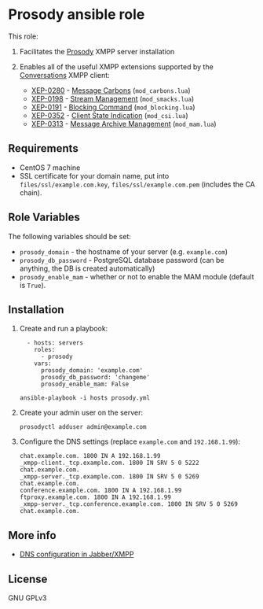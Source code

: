 # Prosody ansible role

This role:

1. Facilitates the [Prosody](https://www.prosody.im) XMPP server installation
2. Enables all of the useful XMPP extensions supported by the [Conversations](https://conversations.im) XMPP client:

    * [XEP-0280](https://xmpp.org/extensions/xep-0280.html) - [Message Carbons](https://code.google.com/p/prosody-modules/wiki/mod_carbons) (`mod_carbons.lua`)
    * [XEP-0198](https://xmpp.org/extensions/xep-0198.html) - [Stream Management](https://code.google.com/p/prosody-modules/wiki/mod_smacks) (`mod_smacks.lua`)
    * [XEP-0191](https://xmpp.org/extensions/xep-0191.html) - [Blocking Command](https://code.google.com/p/prosody-modules/wiki/mod_blocking) (`mod_blocking.lua`)
    * [XEP-0352](https://xmpp.org/extensions/xep-0352.html) - [Client State Indication](https://code.google.com/p/prosody-modules/wiki/mod_csi) (`mod_csi.lua`)
    * [XEP-0313](https://xmpp.org/extensions/xep-0313.html) - [Message Archive Management](https://code.google.com/p/prosody-modules/wiki/mod_mam) (`mod_mam.lua`)

## Requirements

  * CentOS 7 machine
  * SSL certificate for your domain name, put into `files/ssl/example.com.key`, `files/ssl/example.com.pem` (includes the CA chain).

## Role Variables

The following variables should be set:
  * `prosody_domain` - the hostname of your server (e.g. `example.com`)
  * `prosody_db_password` - PostgreSQL database password (can be anything, the DB is created automatically)
  * `prosody_enable_mam` - whether or not to enable the MAM module (default is `True`).

## Installation

1. Create and run a playbook:

    ```
      - hosts: servers
        roles:
          - prosody
        vars:
          prosody_domain: 'example.com'
          prosody_db_password: 'changeme'
          prosody_enable_mam: False
    ```

    ```
    ansible-playbook -i hosts prosody.yml
    ```

2. Create your admin user on the server:

    ```
    prosodyctl adduser admin@example.com
    ```

3. Configure the DNS settings (replace `example.com` and `192.168.1.99`):

    ```
    chat.example.com. 1800 IN A 192.168.1.99
    _xmpp-client._tcp.example.com. 1800 IN SRV 5 0 5222 chat.example.com.
    _xmpp-server._tcp.example.com. 1800 IN SRV 5 0 5269 chat.example.com.
    conference.example.com. 1800 IN A 192.168.1.99
    ftproxy.example.com. 1800 IN A 192.168.1.99
    _xmpp-server._tcp.conference.example.com. 1800 IN SRV 5 0 5269 chat.example.com.
    ```

## More info

* [DNS configuration in Jabber/XMPP](http://prosody.im/doc/dns)

## License

GNU GPLv3
